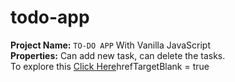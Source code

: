 # todo-app
**Project Name:** `TO-DO APP` With Vanilla JavaScript\
**Properties:** Can add new task, can delete the tasks.\
To explore this [Click Here](https://khalid-hossain-tarif.github.io/todo-app/)hrefTargetBlank = true
